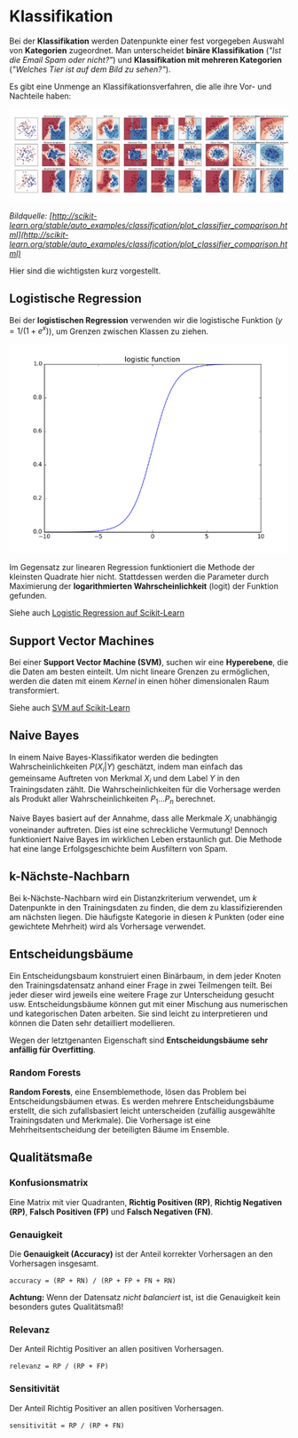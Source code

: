 
# Klassifikation

Bei der **Klassifikation** werden Datenpunkte einer fest vorgegeben Auswahl von **Kategorien** zugeordnet. Man unterscheidet **binäre Klassifikation** (*"Ist die Email Spam oder nicht?"*) und **Klassifikation mit mehreren Kategorien** (*"Welches Tier ist auf dem Bild zu sehen?"*).

Es gibt eine Unmenge an Klassifikationsverfahren, die alle ihre Vor- und Nachteile haben:

![comparison graph](images/classifier_comparison.png)

*Bildquelle: [http://scikit-learn.org/stable/auto_examples/classification/plot_classifier_comparison.html](http://scikit-learn.org/stable/auto_examples/classification/plot_classifier_comparison.html)*

Hier sind die wichtigsten kurz vorgestellt.

## Logistische Regression 
 
Bei der **logistischen Regression** verwenden wir die logistische Funktion ($y = 1 / (1 + e^x)$), um Grenzen zwischen Klassen zu ziehen. 

![logistic function](images/logistic_function.png)

Im Gegensatz zur linearen Regression funktioniert die Methode der kleinsten Quadrate hier nicht. Stattdessen werden die Parameter durch Maximierung der **logarithmierten Wahrscheinlichkeit** (logit) der Funktion gefunden.

Siehe auch [Logistic Regression auf Scikit-Learn](http://scikit-learn.org/stable/modules/linear_model.html#logistic-regression)

## Support Vector Machines

Bei einer **Support Vector Machine (SVM)**, suchen wir eine **Hyperebene**, die die Daten am besten einteilt. Um nicht lineare Grenzen zu ermöglichen, werden die daten mit einem *Kernel* in einen höher dimensionalen Raum transformiert. 

Siehe auch [SVM auf Scikit-Learn](http://scikit-learn.org/stable/modules/svm.html)

## Naive Bayes

In einem Naive Bayes-Klassifikator werden die bedingten Wahrscheinlichkeiten $P(X_i|Y)$ geschätzt, indem man einfach das gemeinsame Auftreten von Merkmal $X_i$ und dem Label $Y$ in den Trainingsdaten zählt. Die Wahrscheinlichkeiten für die Vorhersage werden als Produkt aller Wahrscheinlichkeiten $P_1... P_n$ berechnet. 

Naive Bayes basiert auf der Annahme, dass alle Merkmale $X_i$ unabhängig voneinander auftreten. Dies ist eine schreckliche Vermutung! Dennoch funktioniert Naive Bayes im wirklichen Leben erstaunlich gut. Die Methode hat eine lange Erfolgsgeschichte beim Ausfiltern von Spam.


## k-Nächste-Nachbarn

Bei k-Nächste-Nachbarn wird ein Distanzkriterium verwendet, um *k* Datenpunkte in den Trainingsdaten zu finden, die dem zu klassifizierenden am nächsten liegen. Die häufigste Kategorie in diesen *k* Punkten (oder eine gewichtete Mehrheit) wird als Vorhersage verwendet.

## Entscheidungsbäume

Ein Entscheidungsbaum konstruiert einen Binärbaum, in dem jeder Knoten den Trainingsdatensatz anhand einer Frage in zwei Teilmengen teilt. Bei jeder dieser wird jeweils eine weitere Frage zur Unterscheidung gesucht usw. Entscheidungsbäume können gut mit einer Mischung aus numerischen und kategorischen Daten arbeiten. Sie sind leicht zu interpretieren und können die Daten sehr detailliert modellieren.

Wegen der letztgenanten Eigenschaft sind **Entscheidungsbäume sehr anfällig für Overfitting**.

### Random Forests

**Random Forests**, eine Ensemblemethode, lösen das Problem bei Entscheidungsbäumen etwas. Es werden mehrere Entscheidungsbäume erstellt, die sich zufallsbasiert leicht unterscheiden (zufällig ausgewählte Trainingsdaten und Merkmale). Die Vorhersage ist eine Mehrheitsentscheidung der beteiligten Bäume im Ensemble.


## Qualitätsmaße

### Konfusionsmatrix

Eine Matrix mit vier Quadranten, **Richtig Positiven (RP)**, **Richtig Negativen (RP)**, **Falsch Positiven (FP)** und **Falsch Negativen (FN)**.


### Genauigkeit

Die **Genauigkeit (Accuracy)** ist der Anteil korrekter Vorhersagen an den Vorhersagen insgesamt.

    accuracy = (RP + RN) / (RP + FP + FN + RN)

**Achtung:** Wenn der Datensatz *nicht balanciert* ist, ist die Genauigkeit kein besonders gutes Qualitätsmaß!

### Relevanz

Der Anteil Richtig Positiver an allen positiven Vorhersagen.

    relevanz = RP / (RP + FP)

### Sensitivität

Der Anteil Richtig Positiver an allen positiven Vorhersagen.

    sensitivität = RP / (RP + FN)
